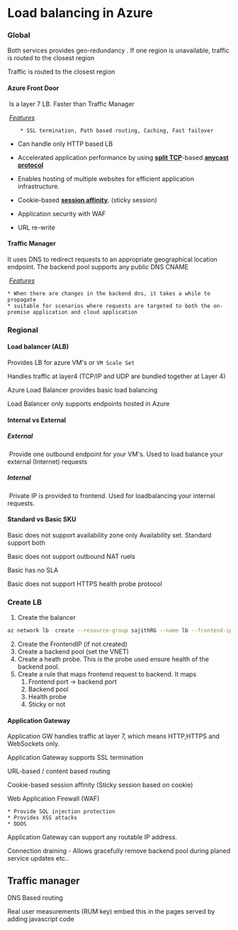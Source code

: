 # Load balancing in Azure

### Global

Both services provides geo-redundancy . If one region is unavailable, traffic is routed to the closest region

Traffic is routed to the closest region

####  	Azure Front Door

​	Is a layer 7 LB. Faster than Traffic Manager

​	<u>*Features*</u>

		* SSL termination, Path based routing, Caching, Fast failover

 * Can handle only HTTP based LB

 * Accelerated application performance by using **[split TCP](https://docs.microsoft.com/en-us/azure/frontdoor/front-door-routing-architecture#splittcp)**-based **[anycast protocol](https://docs.microsoft.com/en-us/azure/frontdoor/front-door-routing-architecture#anycast)**

 * Enables hosting of multiple websites for efficient application infrastructure.

 * Cookie-based **[session affinity](https://docs.microsoft.com/en-us/azure/frontdoor/front-door-routing-methods#affinity)**. (sticky session)

 * Application security with WAF

 * URL re-write

   

#### 	Traffic Manager 

It uses DNS to redirect requests to an appropriate geographical location endpoint. The backend pool supports any public DNS CNAME

​	<u>*Features*</u>

	* When there are changes in the backend dns, it takes a while to propagate
	* suitable for scenarios where requests are targeted to both the on-premise application and cloud application



### Regional 

#### Load balancer (ALB)

Provides LB for azure VM's or `VM Scale Set`

Handles traffic at layer4 (TCP/IP and UDP are bundled together at Layer 4)

 Azure Load Balancer provides basic load balancing

Load Balancer only supports endpoints hosted in Azure



#### Internal vs External

##### 					External

​	Provide one outbound endpoint for your VM's. Used to load balance your external (Internet) requests

##### 	Internal

​	Private IP is provided to frontend. Used for loadbalancing your internal requests.



#### Standard vs Basic SKU

Basic does not support availability zone only Availability set. Standard support both

Basic does not support outbound NAT ruels

Basic has no SLA

 Basic does not support HTTPS health probe protocol

### Create LB

1. Create the balancer

```bash
az network lb  create --resource-group sajithRG --name lb --frontend-ip-name fip --backend-pool-name bp --sku Standard 
```

2. Create the FrontendIP (if not created)
3. Create a backend pool (set the VNET)
4. Create a heath probe. This is the probe used ensure health of the backend pool.
5. Create a rule that maps frontend request to backend. It maps
   1. Frontend port -> backend port
   2. Backend pool 
   3. Health probe
   4. Sticky or not



#### Application Gateway

Application GW handles traffic at layer 7, which means HTTP,HTTPS and WebSockets only.

Application Gateway supports SSL termination

URL-based / content based routing

Cookie-based session affinity (Sticky session based on cookie)

Web Application Firewall (WAF) 

	* Provide SQL injection protection
	* Provides XSS attacks
	* DDOS

Application Gateway can support any routable IP address.

Connection draining -  Allows gracefully remove backend pool during planed service updates etc..

## Traffic manager

DNS Based routing



Real user measurements (RUM key)  embed this in the pages served by adding javascript code